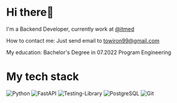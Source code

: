 
# Hi there👋

I'm a Backend Developer, currently work at [@itmed](https://itmed.uz/)

How to contact me: Just send email to [towiron99@gmail.com](mailto:towiron99@gmail.com)

My education: Bachelor's Degree in 07.2022 Program Engineering

# My tech stack
![Python](https://img.shields.io/badge/Python%20-%2314354C.svg?style=for-the-badge&logo=python&logoColor=white)
![FastAPI](https://img.shields.io/badge/FastAPI-005571?style=for-the-badge&logo=fastapi)
![Testing-Library](https://img.shields.io/badge/-TestingLibrary-%23E33332?style=for-the-badge&logo=testing-library&logoColor=white)
![PostgreSQL](https://img.shields.io/badge/PostgreSQL-316192?style=for-the-badge&logo=postgresql&logoColor=white)
![Git](https://img.shields.io/badge/git-%23F05033.svg?style=for-the-badge&logo=git&logoColor=white)
